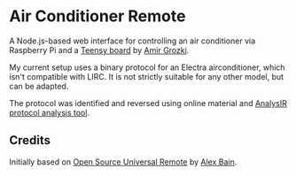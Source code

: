 # Air Conditioner Remote

A Node.js-based web interface for controlling an air conditioner via Raspberry Pi and a [Teensy board](https://www.pjrc.com/teensy/) by [Amir Grozki](https://github.com/GeReV).

My current setup uses a binary protocol for an Electra airconditioner, which isn't compatible with LIRC. It is not strictly suitable for any other model, but can be adapted.

The protocol was identified and reversed using online material and [AnalysIR protocol analysis tool](https://www.analysir.com/).

## Credits

Initially based on [Open Source Universal Remote](http://opensourceuniversalremote.com) by [Alex Bain](http://alexba.in).
